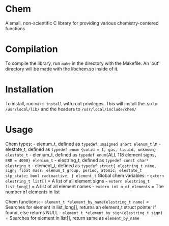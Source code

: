 # Chem
A small, non-scientific C library for providing various chemistry-centered functions

# Compilation
To compile the library, run `make` in the directory with the Makefile. An 'out' directory will be made with the libchem.so inside of it.

# Installation
To install, run `make install` with root privileges. This will install the .so to `/usr/local/lib/` and the headers to `/usr/local/include/chem/`

# Usage
Chem types:
    - elenum_t, defined as `typedef unsigned short elenum_t` \n
    - elestate_t, defined as `typedef enum {solid = 1, gas, liquid, unknown} elestate_t`
    - elenium_t, defined as `typedef enum{`ALL 118 element signs`, ERR = 4000} elenium_t`
    - elestring_t, defined as `typedef const char* elestring_t`
    - element_t, defined as `typedef struct{
                                    elestring_t name, sign;
                                    float mass;
                                    elenum_t group, period, atomic;
                                    elestate_t stp_state;
                                    bool radioactive;
                                    } element_t`
Global chem variables:
    - `extern elestring_t list[]` = A list of all element signs
    - `extern elestring_t list_long[]` = A list of all element names
    - `extern int n_of_elements` = The number of elements in list

Chem functions: 
      - `element_t *element_by_name(elestring_t name)` = Searches for element in list_long[], returns an element_t struct pointer if found, else returns NULL
      - `element_t *element_by_sign(elestring_t sign)` = Searches for element in list[], return same as `element_by_name`
